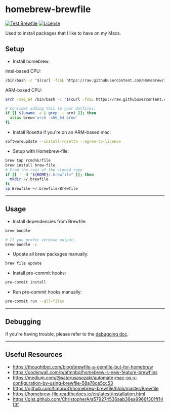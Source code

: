# homebrew-brewfile

[![Test Brewfile](https://github.com/l50/homebrew-brewfile/actions/workflows/test.yaml/badge.svg)](https://github.com/l50/homebrew-brewfile/actions/workflows/test.yaml)
[![License](https://img.shields.io/github/license/l50/homebrew-brewfile?label=License&style=flat&color=blue&logo=github)](https://github.com/l50/homebrew-brewfile/blob/main/LICENSE)

Used to install packages that I like to have on my Macs.

## Setup

- Install homebrew:

Intel-based CPU:

```bash
/bin/bash -c "$(curl -fsSL https://raw.githubusercontent.com/Homebrew/install/HEAD/install.sh)"
```

ARM-based CPU:

```bash
arch -x86_64 /bin/bash -c "$(curl -fsSL https://raw.githubusercontent.com/Homebrew/install/master/install.sh)"

# Consider adding this to your dotfiles:
if [[ $(uname -a | grep -i arm) ]]; then
  alias brew='arch -x86_64 brew'
fi
```

- Install Rosetta if you're on an ARM-based mac:

```bash
softwareupdate --install-rosetta --agree-to-license
```

- Setup with Homebrew-file:

```bash
brew tap rcmdnk/file
brew install brew-file
# From the root of the cloned repo
if [[ ! -d "${HOME}/.brewfile" ]]; then
  mkdir ~/.brewfile
fi
cp Brewfile ~/.brewfile/Brewfile
```

---

## Usage

- Install dependencies from Brewfile:

```bash
brew bundle

# If you prefer verbose output:
brew bundle -v
```

- Update all brew packages manually:

```bash
brew file update
```

- Install pre-commit hooks:

```bash
pre-commit install
```

- Run pre-commit hooks manually:

```bash
pre-commit run --all-files
```

---

## Debugging

If you're having trouble, please refer to the [debugging doc](docs/debugging.md).

---

## Useful Resources

- <https://thoughtbot.com/blog/brewfile-a-gemfile-but-for-homebrew>
- <https://coderwall.com/p/afmnbq/homebrew-s-new-feature-brewfiles>
- <https://medium.com/@satorusasozaki/automate-mac-os-x-configuration-by-using-brewfile-58a78ce5cc53>
- <https://github.com/timbru31/homebrew-brewfile/blob/master/Brewfile>
- <https://homebrew-file.readthedocs.io/en/latest/installation.html>
- <https://gist.github.com/ChristopherA/a579274536aab36ea9966f301ff14f3f>
